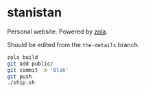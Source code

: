 # stanistan

Personal website. Powered by [zola](https://getzola.org).

Should be edited from the `the-details` branch.

```sh
zola build
git add public/
git commit -m 'Blah'
git push
./ship.sh
```
